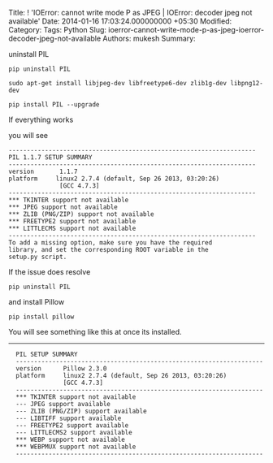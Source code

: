 Title: ! 'IOError: cannot write mode P as JPEG | IOError: decoder jpeg not available'
Date: 2014-01-16 17:03:24.000000000 +05:30
Modified: 
Category: 
Tags: Python
Slug: ioerror-cannot-write-mode-p-as-jpeg-ioerror-decoder-jpeg-not-available
Authors: mukesh
Summary: 

uninstall PIL

	pip uninstall PIL

	sudo apt-get install libjpeg-dev libfreetype6-dev zlib1g-dev libpng12-dev

	pip install PIL --upgrade
    
    
If everything works 

you will see 
	
	--------------------------------------------------------------------
    PIL 1.1.7 SETUP SUMMARY
    --------------------------------------------------------------------
    version       1.1.7
    platform     linux2 2.7.4 (default, Sep 26 2013, 03:20:26)
                  [GCC 4.7.3]
    --------------------------------------------------------------------
    *** TKINTER support not available
    *** JPEG support not available
    *** ZLIB (PNG/ZIP) support not available
    *** FREETYPE2 support not available
    *** LITTLECMS support not available
    --------------------------------------------------------------------
    To add a missing option, make sure you have the required
    library, and set the corresponding ROOT variable in the
    setup.py script.
	
If the issue does resolve 

	pip uninstall PIL
    
and install Pillow 

	pip install pillow
      
You will see something like this at once its installed. 
  	
   --------------------------------------------------------------------
      PIL SETUP SUMMARY
      --------------------------------------------------------------------
      version      Pillow 2.3.0
      platform     linux2 2.7.4 (default, Sep 26 2013, 03:20:26)
                   [GCC 4.7.3]
      --------------------------------------------------------------------
      *** TKINTER support not available
      --- JPEG support available
      --- ZLIB (PNG/ZIP) support available
      --- LIBTIFF support available
      --- FREETYPE2 support available
      --- LITTLECMS2 support available
      *** WEBP support not available
      *** WEBPMUX support not available
      --------------------------------------------------------------------
